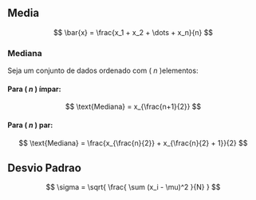 ## Media
$$
\bar{x} = \frac{x_1 + x_2 + \dots + x_n}{n}
$$

### Mediana

Seja um conjunto de dados ordenado com \( $n$ \)elementos:

#### Para \( $n$ \) ímpar:

$$
\text{Mediana} = x_{\frac{n+1}{2}}
$$

#### Para \( $n$ \) par:

$$
\text{Mediana} = \frac{x_{\frac{n}{2}} + x_{\frac{n}{2} + 1}}{2}
$$

## Desvio Padrao

$$
\sigma = \sqrt{ \frac{ \sum (x_i - \mu)^2 }{N} }
$$
